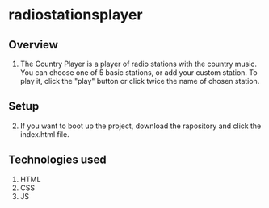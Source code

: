 # radiostationsplayer

## Overview

1. The Country Player is a player of radio stations with the country music. You can choose one of 5 basic stations, or add your custom station. To play it, click the "play" button or click twice the name of chosen station.

## Setup 

2. If you want to boot up the project, download the rapository and click the index.html file.

## Technologies used

1. HTML
2. CSS
3. JS
